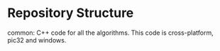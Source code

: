 # Repository Structure

common: C++ code for all the algorithms. This code is cross-platform, pic32 and windows.

